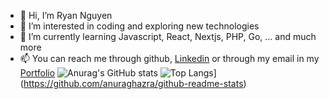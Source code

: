 - 👋 Hi, I’m Ryan Nguyen  
- 👀 I’m interested in coding and exploring new technologies
- 🌱 I’m currently learning Javascript, React, Nextjs, PHP, Go, ... and much more
- 📫 You can reach me through github, <a href="https://www.linkedin.com/in/ryan-nguyen-902196293/">Linkedin</a> or through my email in my <a href="https://react-portfolio-nu-plum.vercel.app/">Portfolio</a>
![Anurag's GitHub stats](https://github-readme-stats.vercel.app/api?username=ryananhtuan-nguyen&show_icons=true&theme=synthwave) ![Top Langs](https://github-readme-stats.vercel.app/api/top-langs/?username=ryananhtuan-nguyen)](https://github.com/anuraghazra/github-readme-stats)
<!---
ryananhtuan-nguyen/ryananhtuan-nguyen is a ✨ special ✨ repository because its `README.md` (this file) appears on your GitHub profile.
You can click the Preview link to take a look at your changes.
--->
